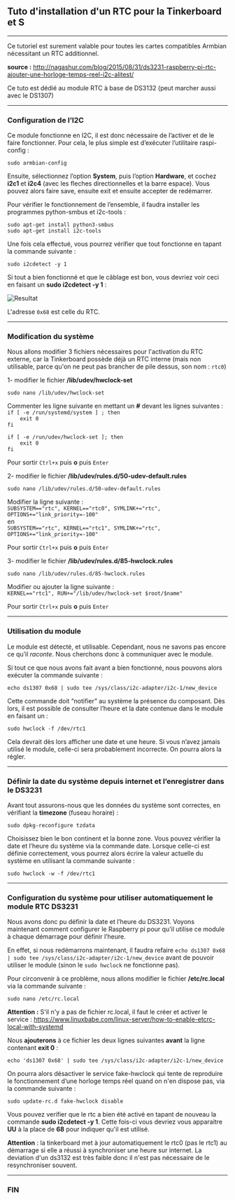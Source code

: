 ## Tuto d'installation d'un RTC pour la Tinkerboard et S
---
Ce tutoriel est surement valable pour toutes les cartes compatibles Armbian nécessitant un RTC additionnel.   

__source :__ http://nagashur.com/blog/2015/08/31/ds3231-raspberry-pi-rtc-ajouter-une-horloge-temps-reel-i2c-alitest/

Ce tuto est dédié au module RTC à base de DS3132 (peut marcher aussi avec le DS1307)

---
### Configuration de l’I2C

Ce module fonctionne en I2C, il est donc nécessaire de l’activer et de le faire fonctionner. Pour cela, le plus simple est d’exécuter l’utilitaire raspi-config :
	
`sudo armbian-config`

Ensuite, sélectionnez l’option **System**, puis l’option **Hardware**, et cochez **i2c1** et **i2c4** (avec les fleches directionnelles et la barre espace). Vous pouvez alors faire save, ensuite exit et ensuite accepter de redémarrer.        

Pour vérifier le fonctionnement de l’ensemble, il faudra installer les programmes python-smbus et i2c-tools :

`sudo apt-get install python3-smbus`   
`sudo apt-get install i2c-tools`   

Une fois cela effectué, vous pourrez vérifier que tout fonctionne en tapant la commande suivante :
	
`sudo i2cdetect -y 1`

Si tout a bien fonctionné et que le câblage est bon, vous devriez voir ceci en faisant un **sudo i2cdetect -y 1** :

![Resultat](https://github.com/dragonlost/NAFABox/raw/master/doc/rtc_rpi.png)

L'adresse `0x68` est celle du RTC. 

---
### Modification du système 

Nous allons modifier 3 fichiers nécessaires pour l'activation du RTC externe, car la Tinkerboard possède déjà un RTC interne (mais non utilisable, parce qu'on ne peut pas brancher de pile dessus, son nom : `rtc0`)

1- modifier le fichier **/lib/udev/hwclock-set**

`sudo nano /lib/udev/hwclock-set`

Commenter les ligne suivante en mettant un **#** devant les lignes suivantes :   
`if [ -e /run/systemd/system ] ; then`  
`    exit 0`  
`fi`  

`if [ -e /run/udev/hwclock-set ]; then`  
`    exit 0`  
`fi`  

Pour sortir `Ctrl+x` puis **o** puis `Enter`


2- modifier le fichier **/lib/udev/rules.d/50-udev-default.rules**

`sudo nano /lib/udev/rules.d/50-udev-default.rules`  

Modifier la ligne suivante :   
`SUBSYSTEM=="rtc", KERNEL=="rtc0", SYMLINK+="rtc", OPTIONS+="link_priority=-100"`  
en  
`SUBSYSTEM=="rtc", KERNEL=="rtc1", SYMLINK+="rtc", OPTIONS+="link_priority=-100"`    

Pour sortir `Ctrl+x` puis **o** puis `Enter`

3- modifier le fichier **/lib/udev/rules.d/85-hwclock.rules**

`sudo nano /lib/udev/rules.d/85-hwclock.rules`  

Modifier ou ajouter la ligne suivante :   
`KERNEL=="rtc1", RUN+="/lib/udev/hwclock-set $root/$name"`     

Pour sortir `Ctrl+x` puis **o** puis `Enter`


---
### Utilisation du module

Le module est détecté, et utilisable. Cependant, nous ne savons pas encore ce qu’il *raconte*. Nous cherchons donc à communiquer avec le module.

Si tout ce que nous avons fait avant a bien fonctionné, nous pouvons alors exécuter la commande suivante :
	
`echo ds1307 0x68 | sudo tee /sys/class/i2c-adapter/i2c-1/new_device`

Cette commande doit “notifier” au système la présence du composant. Dès lors, il est possible de consulter l’heure et la date contenue dans le module en faisant un :

`sudo hwclock -f /dev/rtc1`

Cela devrait dès lors afficher une date et une heure. Si vous n’avez jamais utilisé le module, celle-ci sera probablement incorrecte. On pourra alors la régler.

---
### Définir la date du système depuis internet et l’enregistrer dans le DS3231

Avant tout assurons-nous que les données du système sont correctes, en vérifiant la **timezone** (fuseau horaire) :

`sudo dpkg-reconfigure tzdata`

Choisissez bien le bon continent et la bonne zone. Vous pouvez vérifier la date et l’heure du système via la commande  date. Lorsque celle-ci est définie correctement, vous pourrez alors écrire la valeur actuelle du système en utilisant la commande suivante :

`sudo hwclock -w -f /dev/rtc1`

---
### Configuration du système pour utiliser automatiquement le module RTC DS3231

Nous avons donc pu définir la date et l’heure du DS3231. Voyons maintenant comment configurer le Raspberry pi pour qu’il utilise ce module à chaque démarrage pour définir l’heure.

En effet, si nous redémarrons maintenant, il faudra refaire `echo ds1307 0x68 | sudo tee /sys/class/i2c-adapter/i2c-1/new_device` avant de pouvoir utiliser le module (sinon le `sudo hwclock` ne fonctionne pas).

Pour circonvenir à ce problème, nous allons modifier le fichier **/etc/rc.local** via la commande suivante :

`sudo nano /etc/rc.local`

**Attention :** S'il n'y a pas de fichier rc.local, il faut le créer et activer le service : https://www.linuxbabe.com/linux-server/how-to-enable-etcrc-local-with-systemd

Nous **ajouterons** à ce fichier les deux lignes suivantes **avant** la ligne contenant **exit 0** :    

`echo 'ds1307 0x68' | sudo tee /sys/class/i2c-adapter/i2c-1/new_device`

On pourra alors désactiver le service fake-hwclock qui tente de reproduire le fonctionnement d’une horloge temps réel quand on n'en dispose pas, via la commande suivante :
	
`sudo update-rc.d fake-hwclock disable`

Vous pouvez verifier que le rtc a bien été activé en tapant de nouveau la commande **sudo i2cdetect -y 1**. Cette fois-ci vous devriez vous apparaitre **UU** à la place de **68** pour indiquer qu'il est utilisé. 

**Attention** : la tinkerboard met à jour automatiquement le rtc0 (pas le rtc1) au démarrage si elle a réussi à synchroniser une heure sur internet. La deviation d'un ds3132 est très faible donc il n'est pas nécessaire de le resynchroniser souvent.

---
### FIN


